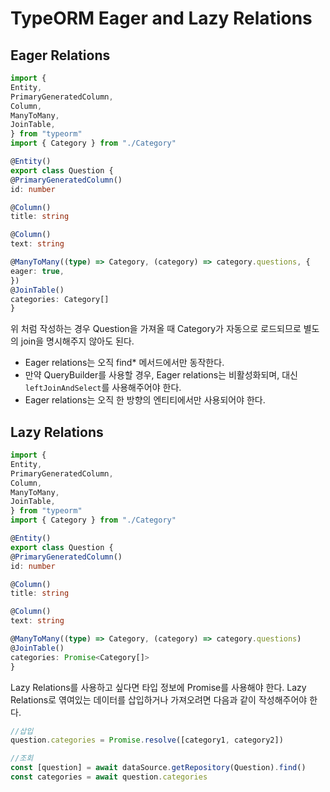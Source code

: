 # TypeORM Eager and Lazy Relations

## Eager Relations
```ts
import {
Entity,
PrimaryGeneratedColumn,
Column,
ManyToMany,
JoinTable,
} from "typeorm"
import { Category } from "./Category"

@Entity()
export class Question {
@PrimaryGeneratedColumn()
id: number

@Column()
title: string

@Column()
text: string

@ManyToMany((type) => Category, (category) => category.questions, {
eager: true,
})
@JoinTable()
categories: Category[]
}

```
위 처럼 작성하는 경우 Question을 가져올 때 Category가 자동으로 로드되므로 별도의 join을 명시해주지 않아도 된다.

* Eager relations는 오직 find* 메서드에서만 동작한다.
* 만약 QueryBuilder를 사용할 경우, Eager relations는 비활성화되며, 대신 `leftJoinAndSelect`를 사용해주어야 한다.
* Eager relations는 오직 한 방향의 엔티티에서만 사용되어야 한다.

## Lazy Relations
```ts
import {
Entity,
PrimaryGeneratedColumn,
Column,
ManyToMany,
JoinTable,
} from "typeorm"
import { Category } from "./Category"

@Entity()
export class Question {
@PrimaryGeneratedColumn()
id: number

@Column()
title: string

@Column()
text: string

@ManyToMany((type) => Category, (category) => category.questions)
@JoinTable()
categories: Promise<Category[]>
}
```
Lazy Relations를 사용하고 싶다면 타입 정보에 Promise를 사용해야 한다. Lazy Relations로 엮여있는 데이터를 삽입하거나 가져오려면 다음과 같이 작성해주어야 한다.

```ts
//삽입
question.categories = Promise.resolve([category1, category2])

//조회
const [question] = await dataSource.getRepository(Question).find()  
const categories = await question.categories
```